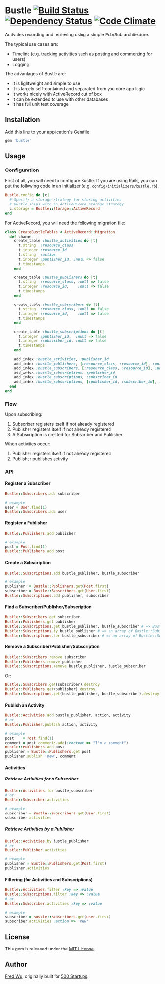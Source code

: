 # Bustle [![Build Status](https://secure.travis-ci.org/fredwu/bustle.png?branch=master)](http://travis-ci.org/fredwu/bustle) [![Dependency Status](https://gemnasium.com/fredwu/bustle.png)](https://gemnasium.com/fredwu/bustle) [![Code Climate](https://codeclimate.com/badge.png)](https://codeclimate.com/github/fredwu/bustle)

Activities recording and retrieving using a simple Pub/Sub architecture.

The typical use cases are:

- Timeline (e.g. tracking activities such as posting and commenting for users)
- Logging

The advantages of Bustle are:

- It is lightweight and simple to use
- It is largely self-contained and separated from you core app logic
- It works nicely with ActiveRecord out of box
- It can be extended to use with other databases
- It has full unit test coverage

## Installation

Add this line to your application's Gemfile:

```ruby
gem 'bustle'
```

## Usage

### Configuration

First of all, you will need to configure Bustle. If you are using Rails, you can put the following code in an initializer (e.g. `config/initializers/bustle.rb`).

```ruby
Bustle.config do |c|
  # Specify a storage strategy for storing activities
  # Bustle ships with an ActiveRecord storage strategy
  c.storage = Bustle::Storage::ActiveRecord
end
```

For ActiveRecord, you will need the following migration file:

```ruby
class CreateBustleTables < ActiveRecord::Migration
  def change
    create_table :bustle_activities do |t|
      t.string  :resource_class
      t.integer :resource_id
      t.string  :action
      t.integer :publisher_id, :null => false
      t.timestamps
    end

    create_table :bustle_publishers do |t|
      t.string  :resource_class, :null => false
      t.integer :resource_id,    :null => false
      t.timestamps
    end

    create_table :bustle_subscribers do |t|
      t.string  :resource_class, :null => false
      t.integer :resource_id,    :null => false
      t.timestamps
    end

    create_table :bustle_subscriptions do |t|
      t.integer :publisher_id,  :null => false
      t.integer :subscriber_id, :null => false
      t.timestamps
    end

    add_index :bustle_activities, :publisher_id
    add_index :bustle_publishers, [:resource_class, :resource_id], :unique => true
    add_index :bustle_subscribers, [:resource_class, :resource_id], :unique => true
    add_index :bustle_subscriptions, :publisher_id
    add_index :bustle_subscriptions, :subscriber_id
    add_index :bustle_subscriptions, [:publisher_id, :subscriber_id], :unique => true
  end
end
```

### Flow

Upon subscribing:

1. Subscriber registers itself if not already registered
2. Publisher registers itself if not already registered
3. A Subscription is created for Subscriber and Publisher

When activities occur:

1. Publisher registers itself if not already registered
2. Publisher publishes activity

### API

#### Register a Subscriber

```ruby
Bustle::Subscribers.add subscriber

# example
user = User.find(1)
Bustle::Subscribers.add user
```

#### Register a Publisher

```ruby
Bustle::Publishers.add publisher

# example
post = Post.find(1)
Bustle::Publishers.add post
```

#### Create a Subscription

```ruby
Bustle::Subscriptions.add bustle_publisher, bustle_subscriber

# example
publisher  = Bustle::Publishers.get(Post.first)
subscriber = Bustle::Subscribers.get(User.first)
Bustle::Subscriptions.add publisher, subscriber
```

#### Find a Subscriber/Publisher/Subscription

```ruby
Bustle::Subscribers.get subscriber
Bustle::Publishers.get publisher
Bustle::Subscriptions.get bustle_publisher, bustle_subscriber # => Bustle::Subscription
Bustle::Subscriptions.by bustle_publisher # => an array of Bustle::Subscription by the publisher
Bustle::Subscriptions.for bustle_subscriber # => an array of Bustle::Subscription for the subscriber
```

#### Remove a Subscriber/Publisher/Subscription

```ruby
Bustle::Subscribers.remove subscriber
Bustle::Publishers.remove publisher
Bustle::Subscriptions.remove bustle_publisher, bustle_subscriber
```

Or:

```ruby
Bustle::Subscribers.get(subscriber).destroy
Bustle::Publishers.get(publisher).destroy
Bustle::Subscriptions.get(bustle_publisher, bustle_subscriber).destroy
```

#### Publish an Activity

```ruby
Bustle::Activities.add bustle_publisher, action, activity
# or
Bustle::Publisher.publish action, activity

# example
post    = Post.find(1)
comment = post.comments.add(:content => "I'm a comment")
Bustle::Publishers.add post
publisher = Bustle::Publishers.get post
publisher.publish 'new', comment
```

#### Activities

##### Retrieve Activities for a Subscriber

```ruby
Bustle::Activities.for bustle_subscriber
# or
Bustle::Subscriber.activities

# example
subscriber = Bustle::Subscribers.get(User.first)
subscriber.activities
```

##### Retrieve Activities by a Publisher

```ruby
Bustle::Activities.by bustle_publisher
# or
Bustle::Publisher.activities

# example
publisher = Bustle::Publishers.get(Post.first)
publisher.activities
```

#### Filtering (for Activities and Subscriptions)

```ruby
Bustle::Activities.filter :key => :value
Bustle::Subscriptions.filter :key => :value
# or
Bustle::Subscriber.activities :key => :value

# example
subscriber = Bustle::Subscribers.get(User.first)
subscriber.activities :action => 'new'
```

## License

This gem is released under the [MIT License](http://www.opensource.org/licenses/mit-license.php).

## Author

[Fred Wu](https://github.com/fredwu), originally built for [500 Startups](http://500.co).
